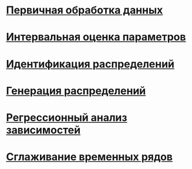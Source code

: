 # [Первичная обработка данных](https://github.com/KseniyaGulina/MathStat-uni-projects/blob/6cde841670d28fb38ee33c67d46d680b890b2a18/%D0%9F%D0%97%D0%9C%D0%A1_1.ipynb)
# [Интервальная оценка параметров](https://github.com/KseniyaGulina/MathStat-uni-projects/blob/6cde841670d28fb38ee33c67d46d680b890b2a18/%D0%9F%D0%97%D0%9C%D0%A1_2.ipynb)
# [Идентификация распределений](https://github.com/KseniyaGulina/MathStat-uni-projects/blob/6cde841670d28fb38ee33c67d46d680b890b2a18/%D0%9F%D0%97%D0%9C%D0%A1_3.ipynb)
# [Генерация распределений](https://github.com/KseniyaGulina/MathStat-uni-projects/blob/6cde841670d28fb38ee33c67d46d680b890b2a18/%D0%9F%D0%97%D0%9C%D0%A1_4.ipynb)
# [Регрессионный анализ зависимостей](https://github.com/KseniyaGulina/MathStat-uni-projects/blob/6cde841670d28fb38ee33c67d46d680b890b2a18/%D0%9F%D0%97%D0%9C%D0%A1_5.ipynb)
# [Сглаживание временных рядов](https://github.com/KseniyaGulina/MathStat-uni-projects/blob/6cde841670d28fb38ee33c67d46d680b890b2a18/%D0%9F%D0%97%D0%9C%D0%A1_6.ipynb)
